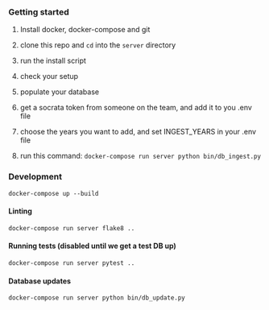 

### Getting started

1. Install docker, docker-compose and git

2. clone this repo and `cd` into the `server` directory

3. run the install script

4. check your setup

5. populate your database

  1. get a socrata token from someone on the team, and add it to you .env file

  2. choose the years you want to add, and set INGEST_YEARS in your .env file

  3. run this command: `docker-compose run server python bin/db_ingest.py`


### Development
```
docker-compose up --build
```

#### Linting
```
docker-compose run server flake8 ..
```

#### Running tests (disabled until we get a test DB up)
```
docker-compose run server pytest ..
```

#### Database updates
```
docker-compose run server python bin/db_update.py
```
